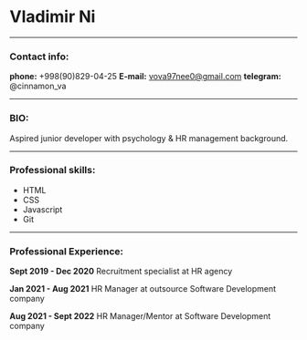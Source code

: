 # Vladimir Ni

---

### Contact info:
**phone:** +998(90)829-04-25 
**E-mail:** vova97nee0@gmail.com
**telegram:** @cinnamon_va

---

### BIO:
Aspired junior developer with psychology & HR management background. 

---
### Professional skills:
* HTML
* CSS
* Javascript
* Git

---
### Professional Experience:

**Sept 2019 - Dec 2020**
Recruitment specialist at HR agency 

**Jan 2021 - Aug 2021**
HR Manager at outsource Software Development company

**Aug 2021 - Sept 2022**
HR Manager/Mentor at Software Development company



